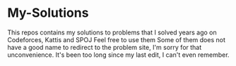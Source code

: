 # My-Solutions
This repos contains my solutions to problems that I solved years ago on Codeforces, Kattis and SPOJ
Feel free to use them
Some of them does not have a good name to redirect to the problem site, I'm sorry for that unconvenience.
It's been too long since my last edit, I can't even remember.

